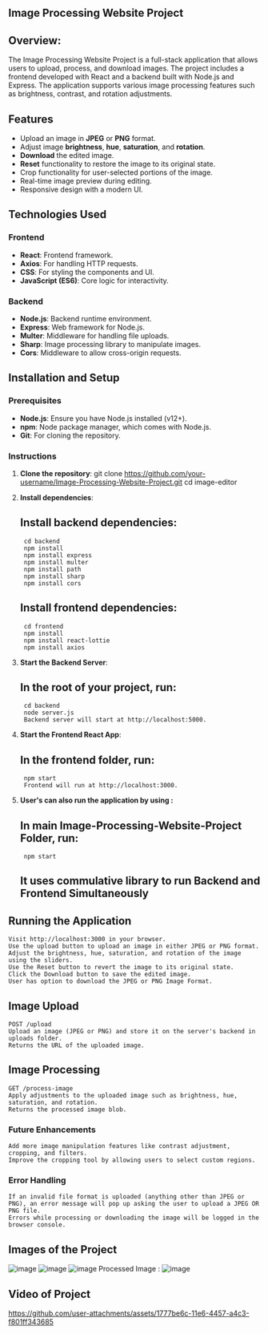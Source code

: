 ## Image Processing Website Project

## Overview:
The Image Processing Website Project is a full-stack application that allows users to upload, process, and download images. The project includes a frontend developed with React and a backend built with Node.js and Express. The application supports various image processing features such as brightness, contrast, and rotation adjustments.

## Features

- Upload an image in **JPEG** or **PNG** format.
- Adjust image **brightness**, **hue**, **saturation**, and **rotation**.
- **Download** the edited image.
- **Reset** functionality to restore the image to its original state.
- Crop functionality for user-selected portions of the image.
- Real-time image preview during editing.
- Responsive design with a modern UI.

## Technologies Used

### Frontend

- **React**: Frontend framework.
- **Axios**: For handling HTTP requests.
- **CSS**: For styling the components and UI.
- **JavaScript (ES6)**: Core logic for interactivity.

### Backend

- **Node.js**: Backend runtime environment.
- **Express**: Web framework for Node.js.
- **Multer**: Middleware for handling file uploads.
- **Sharp**: Image processing library to manipulate images.
- **Cors**: Middleware to allow cross-origin requests.

## Installation and Setup

### Prerequisites

- **Node.js**: Ensure you have Node.js installed (v12+).
- **npm**: Node package manager, which comes with Node.js.
- **Git**: For cloning the repository.

### Instructions

1. **Clone the repository**:
   git clone https://github.com/your-username/Image-Processing-Website-Project.git
   cd image-editor

2. **Install dependencies**:

    ## Install backend dependencies:
        cd backend
        npm install
        npm install express
        npm install multer
        npm install path
        npm install sharp
        npm install cors


    ## Install frontend dependencies:
        cd frontend
        npm install
        npm install react-lottie
        npm install axios


3. **Start the Backend Server**:

    ## In the root of your project, run:
        cd backend
        node server.js
        Backend server will start at http://localhost:5000.
           
4. **Start the Frontend React App**:

    ## In the frontend folder, run:
        npm start
        Frontend will run at http://localhost:3000.
   
5. **User's can also run the application by using :**
    ## In main Image-Processing-Website-Project Folder, run:
        npm start
    ## It uses commulative library to run Backend and Frontend Simultaneously
        
## Running the Application
    Visit http://localhost:3000 in your browser.
    Use the upload button to upload an image in either JPEG or PNG format.
    Adjust the brightness, hue, saturation, and rotation of the image using the sliders.
    Use the Reset button to revert the image to its original state.
    Click the Download button to save the edited image.
    User has option to download the JPEG or PNG Image Format.

## Image Upload
    POST /upload
    Upload an image (JPEG or PNG) and store it on the server's backend in uploads folder.
    Returns the URL of the uploaded image.

## Image Processing
    GET /process-image
    Apply adjustments to the uploaded image such as brightness, hue, saturation, and rotation.
    Returns the processed image blob.
    
### Future Enhancements ###
    Add more image manipulation features like contrast adjustment, cropping, and filters.
    Improve the cropping tool by allowing users to select custom regions.
    
### Error Handling ###
    If an invalid file format is uploaded (anything other than JPEG or PNG), an error message will pop up asking the user to upload a JPEG OR PNG file.
    Errors while processing or downloading the image will be logged in the browser console.
    
## Images of the Project   
![image](https://github.com/user-attachments/assets/71ac7ab3-cbf2-4b90-8c1c-b4032a8ebfbc)
![image](https://github.com/user-attachments/assets/cb26f2ca-2d66-4bd6-807b-016918c07624)
![image](https://github.com/user-attachments/assets/38b9a5c4-dfe6-43cb-8ca8-87575ab7ed97)
Processed Image :
![image](https://github.com/user-attachments/assets/4fbb4bb5-2b1c-4788-abd5-6b83b906e423)

## Video of Project
https://github.com/user-attachments/assets/1777be6c-11e6-4457-a4c3-f801ff343685



